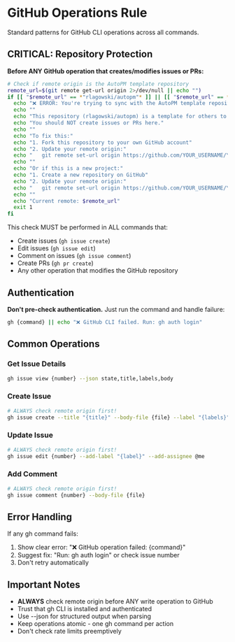 # GitHub Operations Rule

Standard patterns for GitHub CLI operations across all commands.

## CRITICAL: Repository Protection

**Before ANY GitHub operation that creates/modifies issues or PRs:**

```bash
# Check if remote origin is the AutoPM template repository
remote_url=$(git remote get-url origin 2>/dev/null || echo "")
if [[ "$remote_url" == *"rlagowski/autopm"* ]] || [[ "$remote_url" == *"rlagowski/autopm.git"* ]]; then
  echo "❌ ERROR: You're trying to sync with the AutoPM template repository!"
  echo ""
  echo "This repository (rlagowski/autopm) is a template for others to use."
  echo "You should NOT create issues or PRs here."
  echo ""
  echo "To fix this:"
  echo "1. Fork this repository to your own GitHub account"
  echo "2. Update your remote origin:"
  echo "   git remote set-url origin https://github.com/YOUR_USERNAME/YOUR_REPO.git"
  echo ""
  echo "Or if this is a new project:"
  echo "1. Create a new repository on GitHub"
  echo "2. Update your remote origin:"
  echo "   git remote set-url origin https://github.com/YOUR_USERNAME/YOUR_REPO.git"
  echo ""
  echo "Current remote: $remote_url"
  exit 1
fi
```

This check MUST be performed in ALL commands that:
- Create issues (`gh issue create`)
- Edit issues (`gh issue edit`)
- Comment on issues (`gh issue comment`)
- Create PRs (`gh pr create`)
- Any other operation that modifies the GitHub repository

## Authentication

**Don't pre-check authentication.** Just run the command and handle failure:

```bash
gh {command} || echo "❌ GitHub CLI failed. Run: gh auth login"
```

## Common Operations

### Get Issue Details
```bash
gh issue view {number} --json state,title,labels,body
```

### Create Issue
```bash
# ALWAYS check remote origin first!
gh issue create --title "{title}" --body-file {file} --label "{labels}"
```

### Update Issue
```bash
# ALWAYS check remote origin first!
gh issue edit {number} --add-label "{label}" --add-assignee @me
```

### Add Comment
```bash
# ALWAYS check remote origin first!
gh issue comment {number} --body-file {file}
```

## Error Handling

If any gh command fails:
1. Show clear error: "❌ GitHub operation failed: {command}"
2. Suggest fix: "Run: gh auth login" or check issue number
3. Don't retry automatically

## Important Notes

- **ALWAYS** check remote origin before ANY write operation to GitHub
- Trust that gh CLI is installed and authenticated
- Use --json for structured output when parsing
- Keep operations atomic - one gh command per action
- Don't check rate limits preemptively

